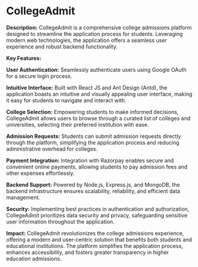 # CollegeAdmit

**Description:**
CollegeAdmit is a comprehensive college admissions platform designed to streamline the application process for students. Leveraging modern web technologies, the application offers a seamless user experience and robust backend functionality.

**Key Features:**

**User Authentication:** Seamlessly authenticate users using Google OAuth for a secure login process.

**Intuitive Interface:** Built with React JS and Ant Design (Antd), the application boasts an intuitive and visually appealing user interface, making it easy for students to navigate and interact with.

**College Selection:** Empowering students to make informed decisions, CollegeAdmit allows users to browse through a curated list of colleges and universities, selecting their preferred institution with ease.

**Admission Requests:** Students can submit admission requests directly through the platform, simplifying the application process and reducing administrative overhead for colleges.

**Payment Integration:** Integration with Razorpay enables secure and convenient online payments, allowing students to pay admission fees and other expenses effortlessly.

**Backend Support:** Powered by Node.js, Express.js, and MongoDB, the backend infrastructure ensures scalability, reliability, and efficient data management.

**Security:** Implementing best practices in authentication and authorization, CollegeAdmit prioritizes data security and privacy, safeguarding sensitive user information throughout the application.

**Impact:**
CollegeAdmit revolutionizes the college admissions experience, offering a modern and user-centric solution that benefits both students and educational institutions. The platform simplifies the application process, enhances accessibility, and fosters greater transparency in higher education admissions.
